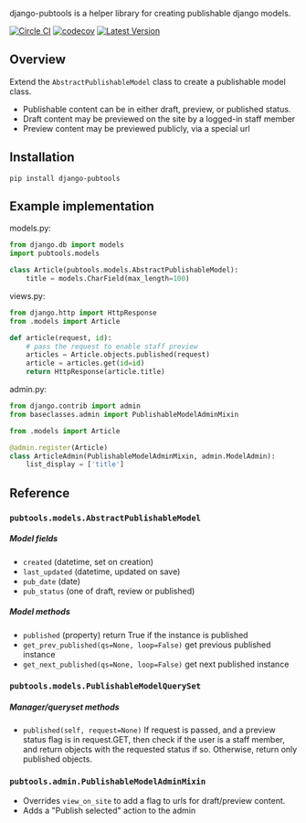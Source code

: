 django-pubtools is a helper library for creating publishable django models.

[![Circle CI](https://circleci.com/gh/gregplaysguitar/django-pubtools.svg?style=svg)](https://circleci.com/gh/gregplaysguitar/django-pubtools)
[![codecov](https://codecov.io/gh/gregplaysguitar/django-pubtools/branch/master/graph/badge.svg)](https://codecov.io/gh/gregplaysguitar/django-pubtools)
[![Latest Version](https://img.shields.io/pypi/v/django-pubtools.svg?style=flat)](https://pypi.python.org/pypi/django-pubtools/)

## Overview

Extend the `AbstractPublishableModel` class to create a publishable model class.

- Publishable content can be in either draft, preview, or published status.
- Draft content may be previewed on the site by a logged-in staff member
- Preview content may be previewed publicly, via a special url


## Installation

    pip install django-pubtools


## Example implementation

models.py:

```python
from django.db import models
import pubtools.models

class Article(pubtools.models.AbstractPublishableModel):
    title = models.CharField(max_length=100)
```

views.py:

```python
from django.http import HttpResponse
from .models import Article

def article(request, id):
    # pass the request to enable staff preview
    articles = Article.objects.published(request)
    article = articles.get(id=id)
    return HttpResponse(article.title)
```

admin.py:

```python
from django.contrib import admin
from baseclasses.admin import PublishableModelAdminMixin

from .models import Article

@admin.register(Article)
class ArticleAdmin(PublishableModelAdminMixin, admin.ModelAdmin):
    list_display = ['title']
```

## Reference

### `pubtools.models.AbstractPublishableModel`

##### Model fields

- `created` (datetime, set on creation)
- `last_updated` (datetime, updated on save)
- `pub_date` (date)
- `pub_status` (one of draft, review or published)

##### Model methods

- `published` (property) return True if the instance is published
- `get_prev_published(qs=None, loop=False)` get previous published instance
- `get_next_published(qs=None, loop=False)` get next published instance

### `pubtools.models.PublishableModelQuerySet`

##### Manager/queryset methods

- `published(self, request=None)` If request is passed, and a preview status
  flag is in request.GET, then check if the user is a staff member, and
  return objects with the requested status if so. Otherwise, return only
  published objects.

### `pubtools.admin.PublishableModelAdminMixin`

- Overrides `view_on_site` to add a flag to urls for draft/preview content.
- Adds a "Publish selected" action to the admin
